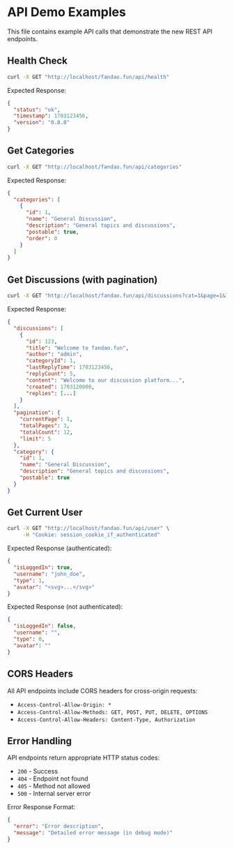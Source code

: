 # API Demo Examples

This file contains example API calls that demonstrate the new REST API endpoints.

## Health Check
```bash
curl -X GET "http://localhost/fandao.fun/api/health"
```

Expected Response:
```json
{
  "status": "ok",
  "timestamp": 1703123456,
  "version": "0.8.0"
}
```

## Get Categories
```bash
curl -X GET "http://localhost/fandao.fun/api/categories"
```

Expected Response:
```json
{
  "categories": [
    {
      "id": 1,
      "name": "General Discussion",
      "description": "General topics and discussions",
      "postable": true,
      "order": 0
    }
  ]
}
```

## Get Discussions (with pagination)
```bash
curl -X GET "http://localhost/fandao.fun/api/discussions?cat=1&page=1&limit=5"
```

Expected Response:
```json
{
  "discussions": [
    {
      "id": 123,
      "title": "Welcome to fandao.fun",
      "author": "admin",
      "categoryId": 1,
      "lastReplyTime": 1703123456,
      "replyCount": 5,
      "content": "Welcome to our discussion platform...",
      "created": 1703120000,
      "replies": [...]
    }
  ],
  "pagination": {
    "currentPage": 1,
    "totalPages": 3,
    "totalCount": 12,
    "limit": 5
  },
  "category": {
    "id": 1,
    "name": "General Discussion",
    "description": "General topics and discussions",
    "postable": true
  }
}
```

## Get Current User
```bash
curl -X GET "http://localhost/fandao.fun/api/user" \
     -H "Cookie: session_cookie_if_authenticated"
```

Expected Response (authenticated):
```json
{
  "isLoggedIn": true,
  "username": "john_doe",
  "type": 1,
  "avatar": "<svg>...</svg>"
}
```

Expected Response (not authenticated):
```json
{
  "isLoggedIn": false,
  "username": "",
  "type": 0,
  "avatar": ""
}
```

## CORS Headers

All API endpoints include CORS headers for cross-origin requests:
- `Access-Control-Allow-Origin: *`
- `Access-Control-Allow-Methods: GET, POST, PUT, DELETE, OPTIONS`
- `Access-Control-Allow-Headers: Content-Type, Authorization`

## Error Handling

API endpoints return appropriate HTTP status codes:
- `200` - Success
- `404` - Endpoint not found
- `405` - Method not allowed
- `500` - Internal server error

Error Response Format:
```json
{
  "error": "Error description",
  "message": "Detailed error message (in debug mode)"
}
```